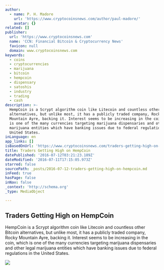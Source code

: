 ```yaml
---
author:
  - name: P. H. Madore
    url: 'https://www.cryptocoinsnews.com/author/paul-madore/'
    avatar: {}
related: []
publisher:
  url: 'https://www.cryptocoinsnews.com'
  name: 'CCN: Financial Bitcoin & Cryptocurrency News'
  favicon: null
  domain: www.cryptocoinsnews.com
keywords:
  - coins
  - cryptocurrencies
  - marijuana
  - bitcoin
  - hempcoin
  - dispensary
  - satoshis
  - industry
  - trading
  - cash
description: >-
  HempCoin is a Scrypt algorithm coin like Litecoin and countless other Bitcoin
  alternatives, but unlike most, it has a publicly traded company, Rocky
  Mountain Ayre, backing it. Interest seems to be increasing in the coin, which
  is one of the many currencies targeting marijuana dispensaries and other legal
  marijuana entities which have banking issues due to federal regulations in the
  United States.
inLanguage: en
app_links: []
isBasedOnUrl: 'https://www.cryptocoinsnews.com/traders-getting-high-on-hempcoin/'
title: Traders Getting High on HempCoin
datePublished: '2016-07-12T03:21:23.189Z'
dateModified: '2016-07-11T17:15:05.973Z'
starred: false
sourcePath: _posts/2016-07-12-traders-getting-high-on-hempcoin.md
inFeed: true
hasPage: false
inNav: false
_context: 'http://schema.org'
_type: MediaObject

---
```

<article style=""><h1>Traders Getting High on HempCoin</h1><p>HempCoin is a Scrypt algorithm coin like Litecoin and countless other Bitcoin alternatives, but unlike most, it has a publicly traded company, Rocky Mountain Ayre, backing it. Interest seems to be increasing in the coin, which is one of the many currencies targeting marijuana dispensaries and other legal marijuana entities which have banking issues due to federal regulations in the United States.</p><img src="https://www.cryptocoinsnews.com/wp-content/uploads/2016/07/Hemp-leaves.jpg" /></article>